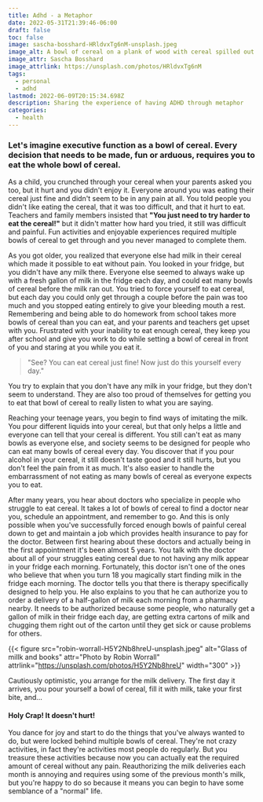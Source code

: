 ```yaml
---
title: Adhd - a Metaphor
date: 2022-05-31T21:39:46-06:00
draft: false
toc: false
image: sascha-bosshard-HRldvxTg6nM-unsplash.jpeg
image_alt: A bowl of cereal on a plank of wood with cereal spilled out
image_attr: Sascha Bosshard
image_attrlink: https://unsplash.com/photos/HRldvxTg6nM
tags:
  - personal
  - adhd
lastmod: 2022-06-09T20:15:34.698Z
description: Sharing the experience of having ADHD through metaphor
categories:
  - health
---
```


### Let's imagine executive function as a bowl of cereal. Every decision that needs to be made, fun or arduous, requires you to eat the whole bowl of cereal.

As a child, you crunched through your cereal when your parents asked you too, but it hurt and you didn't enjoy it. Everyone around you was eating their cereal just fine and didn't seem to be in any pain at all. You told people you didn't like eating the cereal, that it was too difficult, and that it hurt to eat. Teachers and family members insisted that **"You just need to try harder to eat the cereal!"** but it didn't matter how hard you tried, it still was difficult and painful. Fun activities and enjoyable experiences required multiple bowls of cereal to get through and you never managed to complete them.

As you got older, you realized that everyone else had milk in their cereal which made it possible to eat without pain. You looked in your fridge, but you didn't have any milk there. Everyone else seemed to always wake up with a fresh gallon of milk in the fridge each day, and could eat many bowls of cereal before the milk ran out. You tried to force yourself to eat cereal, but each day you could only get through a couple before the pain was too much and you stopped eating entirely to give your bleeding mouth a rest. Remembering and being able to do homework from school takes more bowls of cereal than you can eat, and your parents and teachers get upset with you. Frustrated with your inability to eat enough cereal, they keep you after school and give you work to do while setting a bowl of cereal in front of you and staring at you while you eat it.

> "See? You can eat cereal just fine! Now just do this yourself every day."

You try to explain that you don't have any milk in your fridge, but they don't seem to understand. They are also too proud of themselves for getting you to eat that bowl of cereal to really listen to what you are saying.

Reaching your teenage years, you begin to find ways of imitating the milk. You pour different liquids into your cereal, but that only helps a little and everyone can tell that your cereal is different. You still can't eat as many bowls as everyone else, and society seems to be designed for people who can eat many bowls of cereal every day. You discover that if you pour alcohol in your cereal, it still doesn't taste good and it still hurts, but you don't feel the pain from it as much. It's also easier to handle the embarrassment of not eating as many bowls of cereal as everyone expects you to eat.

After many years, you hear about doctors who specialize in people who struggle to eat cereal. It takes a lot of bowls of cereal to find a doctor near you, schedule an appointment, and remember to go. And this is only possible when you've successfully forced enough bowls of painful cereal down to get and maintain a job which provides health insurance to pay for the doctor. Between first hearing about these doctors and actually being in the first appointment it's been almost 5 years. You talk with the doctor about all of your struggles eating cereal due to not having any milk appear in your fridge each morning. Fortunately, this doctor isn't one of the ones who believe that when you turn 18 you magically start finding milk in the fridge each morning. The doctor tells you that there is therapy specifically designed to help you. He also explains to you that he can authorize you to order a delivery of a half-gallon of milk each morning from a pharmacy nearby. It needs to be authorized because some people, who naturally get a gallon of milk in their fridge each day, are getting extra cartons of milk and chugging them right out of the carton until they get sick or cause problems for others.

{{< figure src="robin-worrall-H5Y2Nb8hreU-unsplash.jpeg" alt="Glass of millk and books" attr="Photo by Robin Worrall" attrlink="https://unsplash.com/photos/H5Y2Nb8hreU" width="300" >}}

Cautiously optimistic, you arrange for the milk delivery. The first day it arrives, you pour yourself a bowl of cereal, fill it with milk, take your first bite, and...

#### Holy Crap! It doesn't hurt!

You dance for joy and start to do the things that you've always wanted to do, but were locked behind multiple bowls of cereal. They're not crazy activities, in fact they're activities most people do regularly. But you treasure these activities because now you can actually eat the required amount of cereal without any pain. Reauthorizing the milk deliveries each month is annoying and requires using some of the previous month's milk, but you're happy to do so because it means you can begin to have some semblance of a "normal" life.
